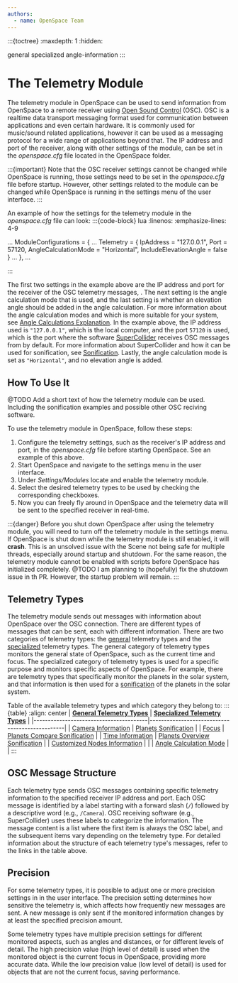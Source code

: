 ```yaml
---
authors:
  - name: OpenSpace Team
---
```


:::{toctree}
:maxdepth: 1
:hidden:

general
specialized
angle-information
:::

# The Telemetry Module
The telemetry module in OpenSpace can be used to send information from OpenSpace to a remote receiver using [Open Sound Control](https://ccrma.stanford.edu/groups/osc/index.html) (OSC). OSC is a realtime data transport messaging format used for communication between applications and even certain hardware. It is commonly used for music/sound related applications, however it can be used as a messaging protocol for a wide range of applications beyond that. The IP address and port of the receiver, along with other settings of the module, can be set in the _openspace.cfg_ file located in the OpenSpace folder.

:::{important}
Note that the OSC receiver settings cannot be changed while OpenSpace is running, those settings need to be set in the _openspace.cfg_ file before startup. However, other settings related to the module can be changed while OpenSpace is running in the settings menu of the user interface.
:::

An example of how the settings for the telemetry module in the _openspace.cfg_ file can look:
:::{code-block} lua
:linenos:
:emphasize-lines: 4-9

...
ModuleConfigurations = {
    ...
    Telemetry = {
        IpAddress = "127.0.0.1",
        Port = 57120,
        AngleCalculationMode = "Horizontal",
        IncludeElevationAngle = false
    }
    ...
},
...

:::

The first two settings in the example above are the IP address and port for the receiver of the OSC telemetry messages, . The next setting is the angle calculation mode that is used, and the last setting is whether an elevation angle should be added in the angle calculation. For more information about the angle calculation modes and which is more suitable for your system, see [Angle Calculations Explanation](./angle-information.md#angle-calculations-explanation). In the example above, the IP address used is `"127.0.0.1"`, which is the local computer, and the port `57120` is used, which is the port where the software [SuperCollider](https://supercollider.github.io/) receives OSC messages from by default. For more information about SuperCollider and how it can be used for sonification, see [Sonification](./specialized.md#sonification). Lastly, the angle calculation mode is set as `"Horizontal"`, and no elevation angle is added.

## How To Use It
@TODO Add a short text of how the telemetry module can be used. Including the sonification examples and possible other OSC reciving software.

To use the telemetry module in OpenSpace, follow these steps:

1. Configure the telemetry settings, such as the receiver's IP address and port, in the _openspace.cfg_ file before starting OpenSpace. See an example of this above.
2. Start OpenSpace and navigate to the settings menu in the user interface.
3. Under _Settings/Modules_ locate and enable the telemetry module.
5. Select the desired telemetry types to be used by checking the corresponding checkboxes.
6. Now you can freely fly around in OpenSpace and the telemetry data will be sent to the specified receiver in real-time.

:::{danger}
Before you shut down OpenSpace after using the telemetry module, you will need to turn off the telemetry module in the settings menu. If OpenSpace is shut down while the telemetry module is still enabled, it will **crash**. This is an unsolved issue with the Scene not being safe for multiple threads, especially around startup and shutdown. For the same reason, the telemetry module cannot be enabled with scripts before OpenSpace has initialized completely.
@TODO I am planning to (hopefully) fix the shutdown issue in th PR. However, the startup problem will remain.
:::

## Telemetry Types
The telemetry module sends out messages with information about OpenSpace over the OSC connection. There are different types of messages that can be sent, each with different information. There are two categories of telemetry types: the [general](general) telemetry types and the [specialized](specialized) telemetry types. The general category of telemetry types monitors the general state of OpenSpace, such as the current time and focus. The specialized category of telemetry types is used for a specific purpose and monitors specific aspects of OpenSpace. For example, there are telemetry types that specifically monitor the planets in the solar system, and that information is then used for a [sonification](./specialized.md#sonification) of the planets in the solar system.

Table of the available telemetry types and which category they belong to:
:::{table}
:align: center
| **[General Telemetry Types](general)** | **[Specialized Telemetry Types](specialized)** |
|----------------------------------------|------------------------------------------------|
| [Camera Information](./general.md#camera-information) | [Planets Sonification](./specialized.md#planets-sonification) |
| [Focus](./general.md#focus) | [Planets Compare Sonification](./specialized.md#planets-compare-sonification) |
| [Time Information](./general.md#time-information) | [Planets Overview Sonification](./specialized.md#planets-overview-sonification) |
| [Customized Nodes Information](./general.md#customized-nodes-information) | |
| [Angle Calculation Mode](./general.md#angle-calculation-mode) | |
:::

## OSC Message Structure
Each telemetry type sends OSC messages containing specific telemetry information to the specified receiver IP address and port. Each OSC message is identified by a label starting with a forward slash (`/`) followed by a descriptive word (e.g., `/Camera`). OSC receiving software (e.g., SuperCollider) uses these labels to categorize the information. The message content is a list where the first item is always the OSC label, and the subsequent items vary depending on the telemetry type. For detailed information about the structure of each telemetry type's messages, refer to the links in the table above.

## Precision
For some telemetry types, it is possible to adjust one or more precision settings in in the user interface. The precision setting determines how sensitive the telemetry is, which affects how frequently new messages are sent. A new message is only sent if the monitored information changes by at least the specified precision amount.

Some telemetry types have multiple precision settings for different monitored aspects, such as angles and distances, or for different levels of detail. The high precision value (high level of detail) is used when the monitored object is the current focus in OpenSpace, providing more accurate data. While the low precision value (low level of detail) is used for objects that are not the current focus, saving performance.
